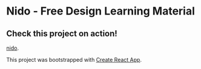 # Nido - Free Design Learning Material
## Check this project on action!

[nido](https://javiermojito.github.io/nido).

This project was bootstrapped with [Create React App](https://github.com/facebook/create-react-app).
